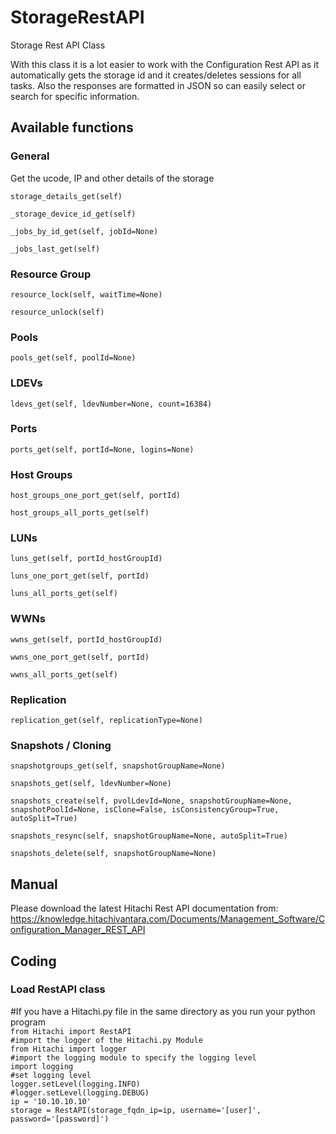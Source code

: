 # StorageRestAPI<br />
Storage Rest API Class<br />

With this class it is a lot easier to work with the Configuration Rest API as it automatically gets the storage id and it creates/deletes sessions for all tasks.
Also the responses are formatted in JSON so can easily select or search for specific information.

## Available functions
### General
Get the ucode, IP and other details of the storage

`storage_details_get(self)`

`_storage_device_id_get(self)`

`_jobs_by_id_get(self, jobId=None)`

`_jobs_last_get(self)`
### Resource Group
`resource_lock(self, waitTime=None)`

`resource_unlock(self)`
### Pools
`pools_get(self, poolId=None)`
### LDEVs
`ldevs_get(self, ldevNumber=None, count=16384)`
### Ports
`ports_get(self, portId=None, logins=None)`
### Host Groups
`host_groups_one_port_get(self, portId)`

`host_groups_all_ports_get(self)`
### LUNs
`luns_get(self, portId_hostGroupId)`

`luns_one_port_get(self, portId)`

`luns_all_ports_get(self)`
### WWNs
`wwns_get(self, portId_hostGroupId)`

`wwns_one_port_get(self, portId)`

`wwns_all_ports_get(self)`
### Replication
`replication_get(self, replicationType=None)`
### Snapshots / Cloning
`snapshotgroups_get(self, snapshotGroupName=None)`

`snapshots_get(self, ldevNumber=None)`

`snapshots_create(self, pvolLdevId=None, snapshotGroupName=None, snapshotPoolId=None, isClone=False, isConsistencyGroup=True, autoSplit=True)`

`snapshots_resync(self, snapshotGroupName=None, autoSplit=True)`

`snapshots_delete(self, snapshotGroupName=None)`

## Manual
Please download the latest Hitachi Rest API documentation from:<br />
https://knowledge.hitachivantara.com/Documents/Management_Software/Configuration_Manager_REST_API<br />

## Coding
### Load RestAPI class
#If you have a Hitachi.py file in the same directory as you run your python program<br />
`from Hitachi import RestAPI`<br />
`#import the logger of the Hitachi.py Module`<br />
`from Hitachi import logger`<br />
`#import the logging module to specify the logging level`<br />
`import logging`<br />
`#set logging level`<br />
`logger.setLevel(logging.INFO)`<br />
`#logger.setLevel(logging.DEBUG)`<br />
`ip = '10.10.10.10'`<br />
`storage = RestAPI(storage_fqdn_ip=ip, username='[user]', password='[password]')`<br />
